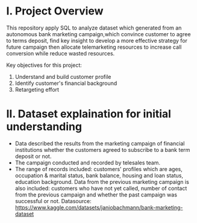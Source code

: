 # I. Project Overview
This repository apply SQL to analyze dataset which generated from an autonomous bank marketing campaign,which convince customer to agree to terms deposit, find key insight to develop a more effective strategy for future campaign then allocate telemarketing resources to increase call conversion while reduce wasted resources. 

Key objectives for this project:
1. Understand and build customer profile 
2. Identify customer's financial background 
3. Retargeting effort 

# II. Dataset explaination for initial understanding
- Data described the results from the marketing campaign of financial institutions whether the customers agreed to subscribe to a bank term deposit or not.
- The campaign conducted and recorded by telesales team. 
- The range of records included: customers' profiles which are ages, occupation & marital status, bank balance, housing and loan status, education background. Data from the previous marketing campaign is also included: customers who have not yet called, number of contact from the previous campaign and whether the past campaign was successful or not. 
Datasource: https://www.kaggle.com/datasets/janiobachmann/bank-marketing-dataset




